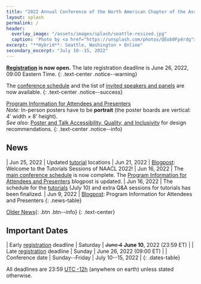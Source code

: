 ```yaml
---
title: "2022 Annual Conference of the North American Chapter of the Association for Computational Linguistics"
layout: splash
permalink: /
header:
  overlay_image: "/assets/images/splash/seattle-resized.jpg"
  caption: 'Photo by <a href="https://unsplash.com/photos/QEob0Fp4rdg">Zhifei Zhou</a> on <a href="http://www.unsplash.com">Unsplash</a>'
excerpt: "**Hybrid**: Seattle, Washington + Online"
secondary_excerpt: "July 10--15, 2022"
---
```


<style>
.news-table tr td:nth-child(1) { font-weight: bold; width: 10em; }
.notice--warning del { color: #888; }
</style>

**[Registration](/registration/) is now open.** The late registration deadline is June 26, 2022, 09:00 Eastern Time.
{: .text-center .notice--warning}

The [conference schedule](/program/) and the list of [invited speakers and panels](/program/keynotes-panels/) are now available.
{: .text-center .notice--success}

[Program Information for Attendees and Presenters](/blog/information-for-attendees-and-presenters/)<br>
*Note:* In-person posters have to be **portrait** (the poster boards are vertical: 4’ width × 8’ height).<br>
*See also:* [Poster and Talk Accessibility, Quality, and Inclusivity](/blog/poster-talk-accessibility-quality-inclusivity/) for design recommendations.
{: .text-center .notice--info}

## News

| Jun 25, 2022 | Updated [tutorial](/program/tutorials/) locations
| Jun 21, 2022 | [Blogpost](/blog/welcome-to-tutorials/): Welcome to the Tutorials Sessions of NAACL 2022!
| Jun 16, 2022 | The [main conference schedule](/program/schedule/) is now complete. The [Program Information for Attendees and Presenters](/blog/information-for-attendees-and-presenters/) blogpost is updated.
| Jun 16, 2022 | The schedule for the [tutorials](/program/tutorials/) (July 10) and extra Q&A sessions for tutorials has been finalized.
| Jun 9, 2022 | [Blogpost](/blog/information-for-attendees-and-presenters/): Program Information for Attendees and Presenters
{: .news-table}

<!-- Note: When this table is too full, move some to the archive page. -->
[Older News](/archive/){: .btn .btn--info}
{: .text-center}

## Important Dates

<style>
.dates-table del { color: #888; }
</style>

| Early [registration](/registration/) deadline | Saturday | ~~June 4~~ **June 10**, 2022 (23:59 ET) |
| Late [registration](/registration/) deadline | Sunday | June 26, 2022 (09:00 ET) |
| Conference date | Sunday--Friday | July 10--15, 2022 |
{: .dates-table}

All deadlines are 23:59 <a target="_blank" href="https://www.timeanddate.com/time/zone/timezone/utc-12">UTC -12h</a> (anywhere on earth) unless stated otherwise.
